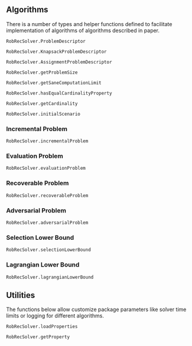 ## Algorithms
There is a number of types and helper functions defined to facilitate implementation
of algorithms of algorithms described in paper.

```@docs
RobRecSolver.ProblemDescriptor
```

```@docs
RobRecSolver.KnapsackProblemDescriptor
```

```@docs
RobRecSolver.AssignmentProblemDescriptor
```

```@docs
RobRecSolver.getProblemSize
```

```@docs
RobRecSolver.getSaneComputationLimit
```

```@docs
RobRecSolver.hasEqualCardinalityProperty
```

```@docs
RobRecSolver.getCardinality
```

```@docs
RobRecSolver.initialScenario
```

### Incremental Problem

```@docs
RobRecSolver.incrementalProblem
```

### Evaluation Problem

```@docs
RobRecSolver.evaluationProblem
```

### Recoverable Problem

```@docs
RobRecSolver.recoverableProblem
```

### Adversarial Problem

```@docs
RobRecSolver.adversarialProblem
```

### Selection Lower Bound

```@docs
RobRecSolver.selectionLowerBound
```

### Lagrangian Lower Bound

```@docs
RobRecSolver.lagrangianLowerBound
```

## Utilities
The functions below allow customize package parameters like solver time limits or logging for different algorithms.

```@docs
RobRecSolver.loadProperties
```

```@docs
RobRecSolver.getProperty
```
